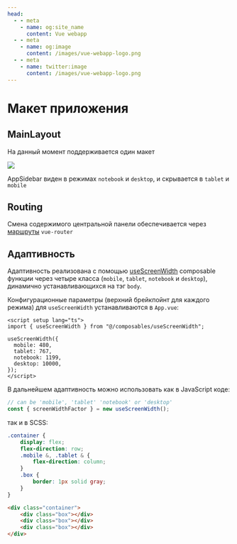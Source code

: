 ```yaml
---
head:
  - - meta
    - name: og:site_name
      content: Vue webapp
  - - meta
    - name: og:image
      content: /images/vue-webapp-logo.png
  - - meta
    - name: twitter:image
      content: /images/vue-webapp-logo.png
---
```


# Макет приложения

## MainLayout

На данный момент поддерживается один макет

![](/images/vue-webapp/layout-main.png)

AppSidebar виден в режимах `notebook` и `desktop`, и скрывается в `tablet` и `mobile`

## Routing

Смена содержимого центральной панели обеспечивается через [маршруты](https://github.com/vuesence/vue-webapp/blob/main/src/router/routes.ts) `vue-router`


## Адаптивность

Адаптивность реализована с помощью [useScreenWidth](https://github.com/vuesence/vue-webapp/blob/main/src/composables/useScreenWidth.ts) composable функции через четыре класса (`mobile`, `tablet`, `notebook` и `desktop`), динамично устанавливающихся на тэг `body`.

Конфигурационные параметры (верхний брейкпойнт для каждого режима) для `useScreenWidth` устанавливаются в `App.vue`:

```vue
<script setup lang="ts">
import { useScreenWidth } from "@/composables/useScreenWidth";

useScreenWidth({
  mobile: 480,
  tablet: 767,
  notebook: 1199,
  desktop: 10000,
});
</script>
```

В дальнейшем адаптивность можно использовать как в JavaScript коде:

```js
// can be 'mobile', 'tablet' 'notebook' or 'desktop'
const { screenWidthFactor } = new useScreenWidth();
```

так и в SCSS:

```scss 
.container {
    display: flex;
    flex-direction: row;
    .mobile &, .tablet & {
        flex-direction: column;
    }
    .box {
        border: 1px solid gray;
    }
}
```

```html 
<div class="container">
    <div class="box"></div>
    <div class="box"></div>
    <div class="box"></div>
</div>
```